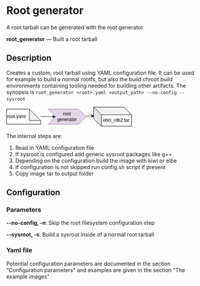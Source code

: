 # Root generator

A root tarball can be generated with the root generator.

**root_generator** — Built a root tarball

## Description

Creates a custom, root tarball using YAML configuration file.
It can be used for example to build a normal rootfs, but also the build chroot build environments containing tooling needed for building other artifacts.
The synopsis is `root_generator <root>.yaml <output_path> --no-config --sysroot`

![BuildTools](../assets/root_generator.drawio.png)

The internal steps are:

 1. Read in YAML configuration file
 2. If sysroot is configured add generic sysroot packages like g++
 3. Depending on the configuration build the image with kiwi or elbe
 4. If configuration is not skipped run config.sh script if present
 5. Copy image tar to output folder

## Configuration

### Parameters

**--no-config, -n**: Skip the root filesystem configuration step

**--sysroot, -s**: Build a sysroot inside of a normal root tarball

### Yaml file

Potential configuration parameters are documented in the section "Configuration parameters" and examples are given in the section "The example images"
